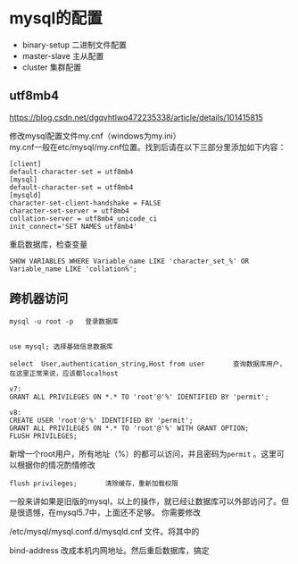 # mysql的配置
- binary-setup 二进制文件配置
- master-slave 主从配置
- cluster 集群配置

## utf8mb4
https://blog.csdn.net/dgqvhtlwq472235338/article/details/101415815

修改mysql配置文件my.cnf（windows为my.ini）   
my.cnf一般在etc/mysql/my.cnf位置。找到后请在以下三部分里添加如下内容：

```
[client] 
default-character-set = utf8mb4 
[mysql] 
default-character-set = utf8mb4 
[mysqld] 
character-set-client-handshake = FALSE 
character-set-server = utf8mb4 
collation-server = utf8mb4_unicode_ci 
init_connect='SET NAMES utf8mb4'
```

重启数据库，检查变量
```
SHOW VARIABLES WHERE Variable_name LIKE 'character_set_%' OR Variable_name LIKE 'collation%';
```

## 跨机器访问

```
mysql -u root -p   登录数据库


use mysql; 选择基础信息数据库

select  User,authentication_string,Host from user 		查询数据库用户，在这里正常来说，应该都localhost

v7:
GRANT ALL PRIVILEGES ON *.* TO 'root'@'%' IDENTIFIED BY 'permit';

v8:
CREATE USER 'root'@'%' IDENTIFIED BY 'permit';
GRANT ALL PRIVILEGES ON *.* TO 'root'@'%' WITH GRANT OPTION;
FLUSH PRIVILEGES;
```

新增一个root用户，所有地址（%）的都可以访问，并且密码为`permit` 。这里可以根据你的情况酌情修改

```
flush privileges;  		清除缓存，重新加载权限
```

一般来讲如果是旧版的mysql，以上的操作，就已经让数据库可以外部访问了。但是很遗憾，在mysql5.7中，上面还不足够。
 你需要修改       
 
 /etc/mysql/mysql.conf.d/mysqld.cnf 文件。将其中的
 
 bind-address 改成本机内网地址。然后重启数据库，搞定

